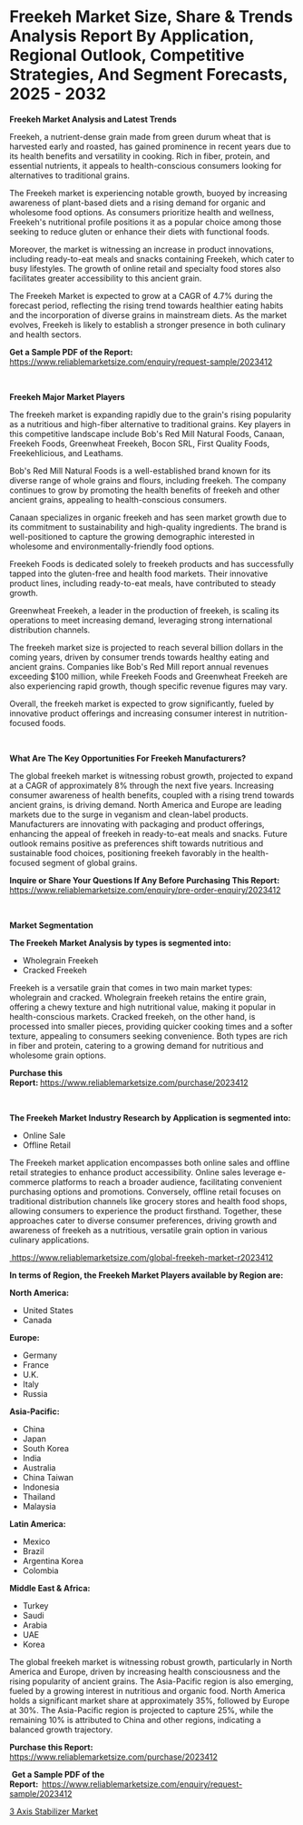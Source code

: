 <p><h1>Freekeh Market Size, Share & Trends Analysis Report By Application, Regional Outlook, Competitive Strategies, And Segment Forecasts, 2025 - 2032</h1></p><p><strong>Freekeh Market Analysis and Latest Trends</strong></p>
<p><p>Freekeh, a nutrient-dense grain made from green durum wheat that is harvested early and roasted, has gained prominence in recent years due to its health benefits and versatility in cooking. Rich in fiber, protein, and essential nutrients, it appeals to health-conscious consumers looking for alternatives to traditional grains.</p><p>The Freekeh market is experiencing notable growth, buoyed by increasing awareness of plant-based diets and a rising demand for organic and wholesome food options. As consumers prioritize health and wellness, Freekeh's nutritional profile positions it as a popular choice among those seeking to reduce gluten or enhance their diets with functional foods. </p><p>Moreover, the market is witnessing an increase in product innovations, including ready-to-eat meals and snacks containing Freekeh, which cater to busy lifestyles. The growth of online retail and specialty food stores also facilitates greater accessibility to this ancient grain.</p><p>The Freekeh Market is expected to grow at a CAGR of 4.7% during the forecast period, reflecting the rising trend towards healthier eating habits and the incorporation of diverse grains in mainstream diets. As the market evolves, Freekeh is likely to establish a stronger presence in both culinary and health sectors.</p></p>
<p><strong>Get a Sample PDF of the Report:&nbsp;</strong> <a href="https://www.reliablemarketsize.com/enquiry/request-sample/2023412?utm_campaign=2634&utm_medium=2&utm_source=Github&utm_content=ia&utm_term=29032025&utm_id=freekeh">https://www.reliablemarketsize.com/enquiry/request-sample/2023412</a></p>
<p>&nbsp;</p>
<p><strong>Freekeh Major Market Players</strong></p>
<p><p>The freekeh market is expanding rapidly due to the grain's rising popularity as a nutritious and high-fiber alternative to traditional grains. Key players in this competitive landscape include Bob's Red Mill Natural Foods, Canaan, Freekeh Foods, Greenwheat Freekeh, Bocon SRL, First Quality Foods, Freekehlicious, and Leathams.</p><p>Bob's Red Mill Natural Foods is a well-established brand known for its diverse range of whole grains and flours, including freekeh. The company continues to grow by promoting the health benefits of freekeh and other ancient grains, appealing to health-conscious consumers. </p><p>Canaan specializes in organic freekeh and has seen market growth due to its commitment to sustainability and high-quality ingredients. The brand is well-positioned to capture the growing demographic interested in wholesome and environmentally-friendly food options.</p><p>Freekeh Foods is dedicated solely to freekeh products and has successfully tapped into the gluten-free and health food markets. Their innovative product lines, including ready-to-eat meals, have contributed to steady growth.</p><p>Greenwheat Freekeh, a leader in the production of freekeh, is scaling its operations to meet increasing demand, leveraging strong international distribution channels.</p><p>The freekeh market size is projected to reach several billion dollars in the coming years, driven by consumer trends towards healthy eating and ancient grains. Companies like Bob's Red Mill report annual revenues exceeding $100 million, while Freekeh Foods and Greenwheat Freekeh are also experiencing rapid growth, though specific revenue figures may vary.</p><p>Overall, the freekeh market is expected to grow significantly, fueled by innovative product offerings and increasing consumer interest in nutrition-focused foods.</p></p>
<p>&nbsp;</p>
<p><strong>What Are The Key Opportunities For Freekeh Manufacturers?</strong></p>
<p><p>The global freekeh market is witnessing robust growth, projected to expand at a CAGR of approximately 8% through the next five years. Increasing consumer awareness of health benefits, coupled with a rising trend towards ancient grains, is driving demand. North America and Europe are leading markets due to the surge in veganism and clean-label products. Manufacturers are innovating with packaging and product offerings, enhancing the appeal of freekeh in ready-to-eat meals and snacks. Future outlook remains positive as preferences shift towards nutritious and sustainable food choices, positioning freekeh favorably in the health-focused segment of global grains.</p></p>
<p><strong>Inquire or Share Your Questions If Any Before Purchasing This Report:</strong> <a href="https://www.reliablemarketsize.com/enquiry/pre-order-enquiry/2023412?utm_campaign=2634&utm_medium=2&utm_source=Github&utm_content=ia&utm_term=29032025&utm_id=freekeh">https://www.reliablemarketsize.com/enquiry/pre-order-enquiry/2023412</a></p>
<p>&nbsp;</p>
<p><strong>Market Segmentation</strong></p>
<p><strong>The Freekeh Market Analysis by types is segmented into:</strong></p>
<p><ul><li>Wholegrain Freekeh</li><li>Cracked Freekeh</li></ul></p>
<p><p>Freekeh is a versatile grain that comes in two main market types: wholegrain and cracked. Wholegrain freekeh retains the entire grain, offering a chewy texture and high nutritional value, making it popular in health-conscious markets. Cracked freekeh, on the other hand, is processed into smaller pieces, providing quicker cooking times and a softer texture, appealing to consumers seeking convenience. Both types are rich in fiber and protein, catering to a growing demand for nutritious and wholesome grain options.</p></p>
<p><strong>Purchase this Report:&nbsp;</strong><a href="https://www.reliablemarketsize.com/purchase/2023412?utm_campaign=2634&utm_medium=2&utm_source=Github&utm_content=ia&utm_term=29032025&utm_id=freekeh">https://www.reliablemarketsize.com/purchase/2023412</a></p>
<p>&nbsp;</p>
<p><strong>The Freekeh Market Industry Research by Application is segmented into:</strong></p>
<p><ul><li>Online Sale</li><li>Offline Retail</li></ul></p>
<p><p>The Freekeh market application encompasses both online sales and offline retail strategies to enhance product accessibility. Online sales leverage e-commerce platforms to reach a broader audience, facilitating convenient purchasing options and promotions. Conversely, offline retail focuses on traditional distribution channels like grocery stores and health food shops, allowing consumers to experience the product firsthand. Together, these approaches cater to diverse consumer preferences, driving growth and awareness of freekeh as a nutritious, versatile grain option in various culinary applications.</p></p>
<p><a href="https://www.reliablemarketsize.com/global-freekeh-market-r2023412?utm_campaign=2634&utm_medium=2&utm_source=Github&utm_content=ia&utm_term=29032025&utm_id=freekeh">&nbsp;https://www.reliablemarketsize.com/global-freekeh-market-r2023412</a></p>
<p><strong>In terms of Region, the Freekeh Market Players available by Region are:</strong></p>
<p>
    <p> <strong> North America: </strong>
        <ul>
            <li>United States</li>
            <li>Canada</li>
        </ul>
        </p> 
    <p> <strong> Europe: </strong>
        <ul>
            <li>Germany</li>
            <li>France</li>
            <li>U.K.</li>
            <li>Italy</li>
            <li>Russia</li>
        </ul>
        </p> 
    <p> <strong> Asia-Pacific: </strong>
        <ul>
            <li>China</li>
            <li>Japan</li>
            <li>South Korea</li>
            <li>India</li>
            <li>Australia</li>
            <li>China Taiwan</li>
            <li>Indonesia</li>
            <li>Thailand</li>
            <li>Malaysia</li>
        </ul>
        </p> 
    <p> <strong> Latin America: </strong>
        <ul>
            <li>Mexico</li>
            <li>Brazil</li>
            <li>Argentina Korea</li>
            <li>Colombia</li>
        </ul>
        </p> 
    <p> <strong> Middle East & Africa: </strong>
        <ul>
            <li>Turkey</li>
            <li>Saudi</li>
            <li>Arabia</li>
            <li>UAE</li>
            <li>Korea</li>
        </ul>
    </p>
    </p>
<p><p>The global freekeh market is witnessing robust growth, particularly in North America and Europe, driven by increasing health consciousness and the rising popularity of ancient grains. The Asia-Pacific region is also emerging, fueled by a growing interest in nutritious and organic food. North America holds a significant market share at approximately 35%, followed by Europe at 30%. The Asia-Pacific region is projected to capture 25%, while the remaining 10% is attributed to China and other regions, indicating a balanced growth trajectory.</p></p>
<p><strong>Purchase this Report: </strong><a href="https://www.reliablemarketsize.com/purchase/2023412?utm_campaign=2634&utm_medium=2&utm_source=Github&utm_content=ia&utm_term=29032025&utm_id=freekeh">https://www.reliablemarketsize.com/purchase/2023412</a></p>
<p>&nbsp;<strong>Get a Sample PDF of the Report:&nbsp;&nbsp;</strong><a href="https://www.reliablemarketsize.com/enquiry/request-sample/2023412?utm_campaign=2634&utm_medium=2&utm_source=Github&utm_content=ia&utm_term=29032025&utm_id=freekeh">https://www.reliablemarketsize.com/enquiry/request-sample/2023412</a></p>
<p><strong></strong></p>
<p><p><a href="https://github.com/AlisaRowe24/Market-Research-Report-List-2/blob/main/3-axis-stabilizer-market.md?utm_campaign=2634&utm_medium=2&utm_source=Github&utm_content=ia&utm_term=29032025&utm_id=freekeh">3 Axis Stabilizer Market</a></p></p>